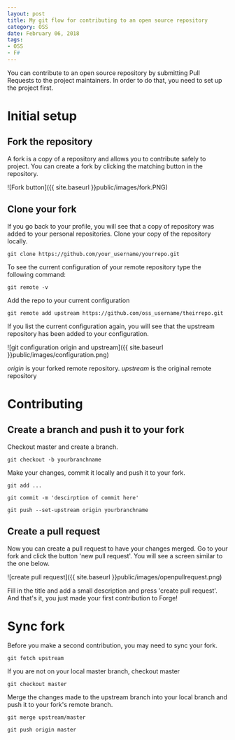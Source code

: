 ```yaml
---
layout: post
title: My git flow for contributing to an open source repository
category: OSS
date: February 06, 2018
tags:
- OSS
- F#
---
```


You can contribute to an open source repository by submitting Pull Requests to the project maintainers.
In order to do that, you need to set up the project first.

<!--more-->

# Initial setup

## Fork the repository

A fork is a copy of a repository and allows you to contribute safely to project.
You can create a fork by clicking the matching button in the repository.

![Fork button]({{ site.baseurl }}public/images/fork.PNG)

## Clone your fork

If you go back to your profile, you will see that a copy of repository was added to your personal repositories. Clone your copy of the repository locally.

`git clone https://github.com/your_username/yourrepo.git`

To see the current configuration of your remote repository type the following command:

`git remote -v`

Add the repo to your current configuration

`git remote add upstream https://github.com/oss_username/theirrepo.git`

If you list the current configuration again, you will see that the upstream repository has been added to your configuration.

![git configuration origin and upstream]({{ site.baseurl }}public/images/configuration.png)

_origin_ is your forked remote repository.
_upstream_ is the original remote repository

# Contributing

## Create a branch and push it to your fork

Checkout master and create a branch.

`git checkout -b yourbranchname`

Make your changes, commit it locally and push it to your fork.

`git add ...`

`git commit -m 'descirption of commit here'`

`git push --set-upstream origin yourbranchname`

## Create a pull request

Now you can create a pull request to have your changes merged. Go to your fork and click the button 'new pull request'.
You will see a screen similar to the one below.

![create pull request]({{ site.baseurl }}public/images/openpullrequest.png)

Fill in the title and add a small description and press 'create pull request'.
And that's it, you just made your first contribution to Forge!

# Sync fork

Before you make a second contribution, you may need to sync your fork.

`git fetch upstream`

If you are not on your local master branch, checkout master

`git checkout master`

Merge the changes made to the upstream branch into your local branch and push it to your fork's remote branch.

`git merge upstream/master`

`git push origin master`